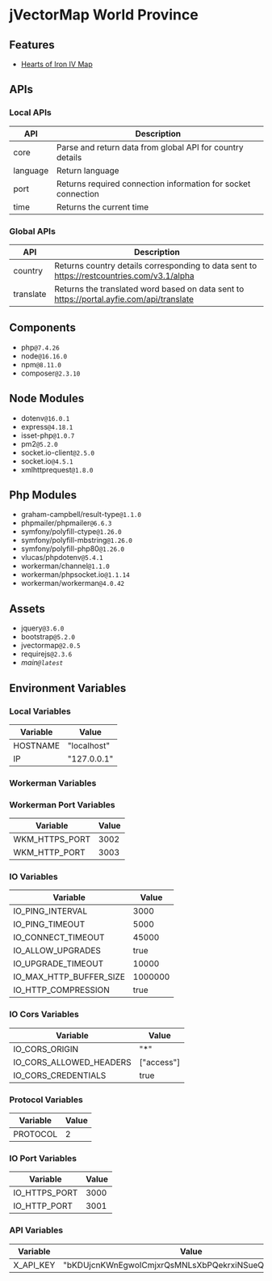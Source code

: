 # jVectorMap World Province

## Features

- [Hearts of Iron IV Map](https://github.com/Ferhatduran55/jvectormap-world/blob/master/map.png?raw=true)

## APIs
### Local APIs

| API | Description |
| - | - |
| core | Parse and return data from global API for country details |
| language | Return language |
| port | Returns required connection information for socket connection |
| time | Returns the current time |

### Global APIs

| API | Description |
| - | - |
| country | Returns country details corresponding to data sent to https://restcountries.com/v3.1/alpha |
| translate | Returns the translated word based on data sent to https://portal.ayfie.com/api/translate |

## Components

- php`@7.4.26`
- node`@16.16.0`
- npm`@8.11.0`
- composer`@2.3.10`

## Node Modules

- dotenv`@16.0.1`
- express`@4.18.1`
- isset-php`@1.0.7`
- pm2`@5.2.0`
- socket.io-client`@2.5.0`
- socket.io`@4.5.1`
- xmlhttprequest`@1.8.0`

## Php Modules

- graham-campbell/result-type`@1.1.0`
- phpmailer/phpmailer`@6.6.3`
- symfony/polyfill-ctype`@1.26.0`
- symfony/polyfill-mbstring`@1.26.0`
- symfony/polyfill-php80`@1.26.0`
- vlucas/phpdotenv`@5.4.1`
- workerman/channel`@1.1.0`
- workerman/phpsocket.io`@1.1.14`
- workerman/workerman`@4.0.42`

## Assets

- jquery`@3.6.0`
- bootstrap`@5.2.0`
- jvectormap`@2.0.5`
- requirejs`@2.3.6`
- _main`@latest`_

## Environment Variables
### Local Variables

| Variable | Value |
| - | - |
| HOSTNAME | "localhost" |
| IP | "127.0.0.1" |

### Workerman Variables

### Workerman Port Variables

| Variable | Value |
| - | - |
| WKM_HTTPS_PORT | 3002 |
| WKM_HTTP_PORT | 3003 |

### IO Variables

| Variable | Value |
| - | - |
| IO_PING_INTERVAL | 3000 |
| IO_PING_TIMEOUT | 5000 |
| IO_CONNECT_TIMEOUT | 45000 |
| IO_ALLOW_UPGRADES | true |
| IO_UPGRADE_TIMEOUT | 10000 |
| IO_MAX_HTTP_BUFFER_SIZE | 1000000 |
| IO_HTTP_COMPRESSION | true |

### IO Cors Variables

| Variable | Value |
| - | - |
| IO_CORS_ORIGIN | "*" |
| IO_CORS_ALLOWED_HEADERS | ["access"] |
| IO_CORS_CREDENTIALS | true |

### Protocol Variables

| Variable | Value |
| - | - |
| PROTOCOL | 2 |

### IO Port Variables

| Variable | Value |
| - | - |
| IO_HTTPS_PORT | 3000 |
| IO_HTTP_PORT | 3001 |

### API Variables

| Variable | Value |
| - | - |
| X_API_KEY | "bKDUjcnKWnEgwoICmjxrQsMNLsXbPQekrxiNSueQnBnFQUsQkn"
